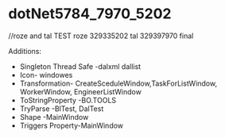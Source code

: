 # dotNet5784_7970_5202
//roze and tal
TEST
roze 329335202
tal 329397970
final

Additions:
* Singleton Thread Safe -dalxml dallist
* Icon- windowes
* Transformation- CreateSceduleWindow,TaskForListWindow, WorkerWindow, EngineerListWindow
* ToStringProperty -BO.TOOLS
* TryParse -BlTest, DalTest
* Shape -MainWindow 
* Triggers Property-MainWindow


